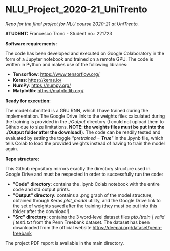 # NLU_Project_2020-21_UniTrento
*Repo for the final project for NLU course 2020-21 at UniTrento.*



**STUDENT:** Francesco Trono - Student no.: 221723

**Software requirements:** 

The code has been developed and executed on Google Colaboratory in the form of a Jupyter notebook and trained on a remote GPU. The code is written in Python and makes use of the following libraries:

* **Tensorflow**: https://www.tensorflow.org/
* **Keras**: https://keras.io/
* **NumPy**: https://numpy.org/
* **Matplotlib**: https://matplotlib.org/


**Ready for execution:** 

The model submitted is a GRU RNN, which I have trained during the implementation. The Google Drive link to the weights files calculated during the training is provided in the *./Output* directory (I could not upload them to Github due to size limitations. **NOTE: the weights files must be put into the ./Output folder after the download!**). The code can be readily tested and evaluated by setting the toggle *"pretrained = **True**"* in the .ipynb file, which tells Colab to load the provided weights instead of having to train the model again.


**Repo structure:**

This Github repository mirrors exactly the directory structure used in Google Drive and must be respected in order to successfully run the code:
* **"Code" directory:** contains the .ipynb Colab notebook with the entire code and std output prints.
* **"Output" directory:** contains a .png graph of the model structure, obtained through Keras *plot_model* utility, and the Google Drive link to the set of weights saved after the training (they must be put into this folder after the download!).
* **"Src" directory:** contains the 3 word-level dataset files *ptb.(train | valid | test).txt* from the Penn Treebank dataset. The dataset has been downloaded from the official website https://deepai.org/dataset/penn-treebank 

The project PDF report is available in the main directory.

